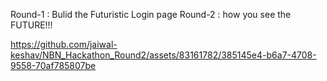 Round-1 : Bulid the Futuristic Login page
Round-2 : how you see the FUTURE!!!

https://github.com/jaiwal-keshav/NBN_Hackathon_Round2/assets/83161782/385145e4-b6a7-4708-9558-70af785807be

